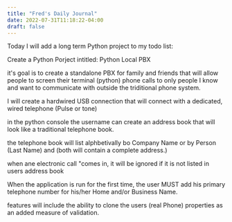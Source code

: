 ```yaml
---
title: "Fred's Daily Journal"
date: 2022-07-31T11:18:22-04:00
draft: false
---
```


Today I will add a long term Python project to my todo list:


Create a Python Porject intitled: Python Local PBX

it's goal is to create a standalone PBX for family and friends that will allow people to screen their terminal (python) phone calls to only people I know and want to communicate with outside the triditional phone system.

I will create a hardwired USB connection that will connect with a dedicated, wired telephone (Pulse or tone)

in the python console the username can create an address book that will look like a traditional telephone book.

the telephone book will list alphbetivally bo Company Name or by Person (Last Name) and (both will contain a complete address.)

when ane electronic call "comes in, it will be ignored if it is not listed in users address book

When the application is run for the first time, the user MUST add his primary telephone number for his/her Home and/or Business Name.

features will include the ability to clone the users (real Phone) properties as an added measure of validation.